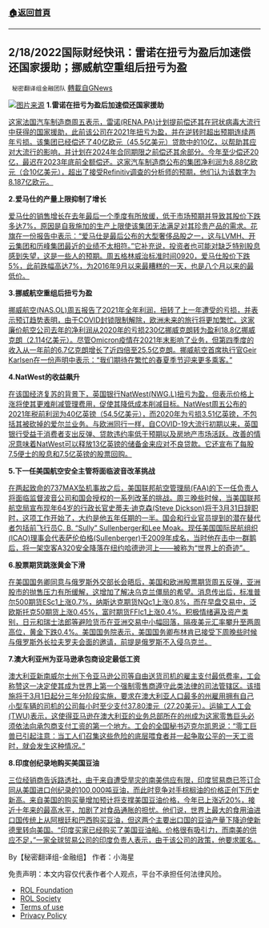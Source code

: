 ###  [:house:返回首頁](https://github.com/ourhimalayas/txt)
---


## 2/18/2022国际财经快讯：雷诺在扭亏为盈后加速偿还国家援助；挪威航空重组后扭亏为盈
` 秘密翻译组金融团队` [轉載自GNews](https://gnews.org/zh-hans/2025641/)

![](https://assets.gnews.org/wp-content/uploads/2022/02/图片1-81.png)[图片来源](https://www.reuters.com/)
**1.雷诺在扭亏为盈后加速偿还国家援助**

[这家法国汽车制造商周五表示，雷诺(RENA.PA)计划提前偿还其在冠状病毒大流行中获得的国家援助，此前该公司在2021年扭亏为盈，并在逆转时超出预期连续两年亏损。该集团已经偿还了40亿欧元（45.5亿美元）贷款中的10亿，以帮助其应对大流行的影响，并计划在2024年合同期限之前偿还其余部分。今年至少偿还20亿，最迟在2023年底前全额偿还。这家汽车制造商公布的集团净利润为8.88亿欧元（合10亿美元），超出了接受Refinitiv调查的分析师的预期，他们认为该数字为8.187亿欧元。](https://www.reuters.com/business/autos-transportation/renault-swings-back-profit-after-two-years-losses-2022-02-18/)

**2.爱马仕的产量上限抑制了增长**

[爱马仕的销售增长在去年最后一个季度有所放缓，低于市场预期并导致其股价下跌多达7%，原因是自我施加的生产上限使该集团无法满足对其珍贵产品的需求。花旗在一份报告中表示：“爱马仕是最后公布的大型奢侈品股之一，这与LVMH、开云集团和历峰集团最近的业绩不太相符。”它补充说，投资者也可能对缺乏特别股息感到失望，这是一些人的预期。周五格林威治标准时间0920，爱马仕股价下跌5%，此前跌幅高达7%，为2016年9月以来最糟糕的一天，也是八个月以来的最低价。](https://www.reuters.com/business/retail-consumer/production-caps-limit-hermes-sales-growth-q4-2022-02-18/)

**3.挪威航空重组后扭亏为盈**

[挪威航空(NAS.OL)周五报告了2021年全年利润，扭转了上一年遭受的亏损，并表示预订趋势表明，由于COVID封锁限制解除，欧洲未来的旅行将更加繁忙。这家廉价航空公司去年的净利润从2020年的亏损230亿挪威克朗转为盈利18.8亿挪威克朗（2.114亿美元）。尽管Omicron疫情在2021年末影响了业务，但第四季度的收入从一年前的6.7亿克朗增长了近四倍至25.5亿克朗。挪威航空首席执行官Geir Karlsen在一份声明中表示：“我们期待在繁忙的春夏季节迎来更多乘客。”](https://www.reuters.com/business/aerospace-defense/norwegian-air-swings-full-year-profit-after-restructuring-2022-02-18/)

**4.NatWest的收益飙升**

[在该国经济复苏的背景下，英国银行NatWest(NWG.L)扭亏为盈，但表示价格上涨将使其更难削减管理费用，促使其降低成本削减目标。NatWest周五公布的2021年税前利润为40亿英镑（54.5亿美元），而2020年为亏损3.51亿英镑，不包括其被砍掉的爱尔兰业务。与欧洲同行一样，自COVID-19大流行初期以来，英国银行受益于消费者支出反弹、贷款违约率低于预期以及房地产市场活跃。改善的情况意味着NatWest可以释放13亿英镑的储备金来应对不良贷款。它还宣布了每股7.5便士的股息和7.5亿英镑的股票回购。](https://www.reuters.com/business/finance/uk-recovery-lifts-natwest-bumper-profit-2022-02-18/)

**5.下一任美国航空安全主管将面临波音改革挑战**

[在两起致命的737MAX坠机事故之后，美国联邦航空管理局(FAA)的下一任负责人将面临监督波音公司和国会授权的一系列改革的挑战。周三晚些时候，当美国联邦航空局宣布现年64岁的行政长官史蒂夫·迪克森(Steve Dickson)将于3月31日辞职时，这项工作开始了，大约是他五年任期的一半。国会和行业官员提到的潜在替代者包括前飞行员C. B. “Sully” Sullenberger和Lee Moak。现任美国国际民航组织(ICAO)理事会代表萨伦伯格(Sullenberger)于2009年成名，当时他在击中一群鹅后，将一架空客A320安全降落在纽约哈德逊河上——被称为“世界上的奇迹”。](https://www.oann.com/next-u-s-aviation-safety-chief-will-face-boeing-reform-challenges/)

**6.股票期货跳涨黄金下滑**

[在美国国务卿同意与俄罗斯外交部长会晤后，美国和欧洲股票期货周五反弹，亚洲股市的抛售压力有所缓解，这增加了解决乌克兰僵局的希望。消息传出后，标准普尔500期货ESc1上涨0.7%，纳斯达克期货NQc1上涨0.8%，而在早盘交易中，泛欧斯托克50期货上涨0.45%，富时期货FFIc1上涨0.4%。积极情绪遍及资产类别，日元和瑞士法郎等避险货币在亚洲交易中小幅回落，隔夜美元汇率攀升至两周高位，黄金下跌0.4%。美国国务院表示，美国国务卿布林肯已接受下周晚些时候与俄罗斯外长拉夫罗夫会面的邀请，前提是俄罗斯不入侵乌克兰。](https://www.oann.com/stocks-drop-as-investors-cut-risk-on-ukraine-tension/)

**7.澳大利亚州为亚马逊承包商设定最低工资**

[澳大利亚新南威尔士州下令亚马逊公司等自由送货司机的雇主支付最低费率，工会称赞这一决定使其成为世界上第一个强制零售商遵守此类法律的司法管辖区。该措施将于3月1日起分三年分阶段实施，要求在澳大利亚人口最多的州雇用拥有自己小型车辆的司机的公司每小时至少支付37.80澳元（27.20美元）。运输工人工会(TWU)表示，这使得亚马逊在澳大利亚的业务总部所在的州成为这家零售巨头必须依法向承包商支付工资的第一个地方。工会的全国秘书迈克尔凯恩说：“零工巨兽已引起注意：当工人们召集这些危险的底层喂食者并一起争取公平的一天工资时，就会发生这种情况。”](https://www.oann.com/australian-state-sets-minimum-pay-for-amazon-contractors-in-landmark-step/)

**8.印度创纪录地购买美国豆油**

[三位经销商告诉路透社，由于来自遭受旱灾的南美供应有限，印度贸易商已签订合同从美国进口创纪录的100,000吨豆油，而此时竞争对手棕榈油的价格正创下历史新高。来自美国的购买量增加预计将支撑美国豆油价格，今年已上涨近20%，接近十年来的最高水平，加剧了对食品通胀的担忧。他们说，世界上最大的食用油进口国传统上从阿根廷和巴西购买豆油，但这两个主要出口国的豆油产量下降迫使新德里转向美国。“印度买家已经购买了美国豆油船。价格很有吸引力，而南美的供应不足，”一家全球贸易公司的印度负责人表示，由于该公司的政策，他要求匿名。](https://www.oann.com/exclusive-india-makes-record-u-s-soyoil-purchases-as-drought-parches-south-america/)

By【秘密翻译组-金融组】
作者：小海星

 

免责声明：本文内容仅代表作者个人观点，平台不承担任何法律风险。

- [ROL Foundation](https://rolfoundation.org/)
- [ROL Society](https://rolsociety.org/)
- [Terms of use](https://gnews.org/terms-of-use-3/)
- [Privacy Policy](https://gnews.org/privacy-policy/)
